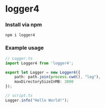 # logger4

### Install via npm
```
npm i logger4
```

### Example usage
```ts
// Logger.ts
import Logger4 from 'logger4';

export let Logger = new Logger4({
    path: path.join(process.cwd(), "log"),
    maxDirectorySizeInMB: 3000
});

// script.ts
Logger.info("Hello World!");
```
